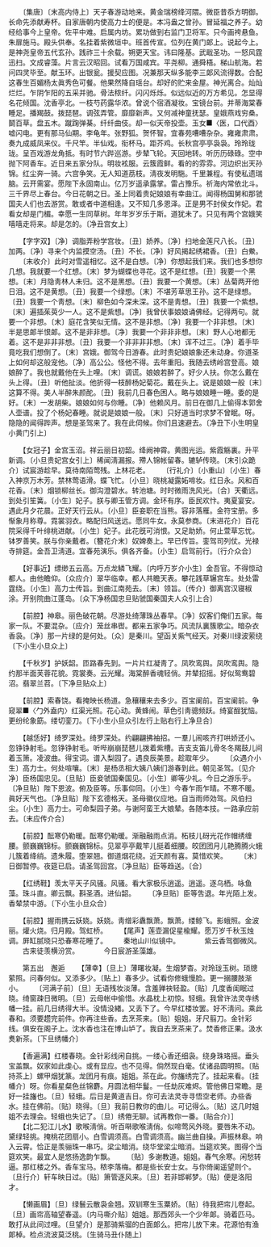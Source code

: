 <!-- { "loadSidebar": true } -->
　　〔集唐〕〔末高内侍上〕天子春游动地来。黄金瑞榜绛河隈。微臣昔忝方明御。长命先添献寿杯。自家唐朝内使高力士的便是。本冯盎之曾孙。冒延福之养子。幼经给事今上皇帝。佐平中难。启属内坊。累功做到右监门卫将军。只今画袴悬鱼。朱扉施马。殿头供奉。名挂着紫微垣中。班首传宣。位列在黄门郞上。说起今上。是神尧皇帝五代玄孙。践祚三十余载。朔更天宝。讳曰隆基。武戢圣功。一怒风霆迅扫。文成睿藻。片言云汉昭回。试看万国咸宾。平尧柳。通舜梧。梯山航海。若问四灵毕至。献玉环。出银瓮。援契应图。况兼那天纵多能李三郞风流得数。合配这春生百媚杨太眞秀色可餐。他果然降自瑶台。却好的贮来金屋。神光离合。灿灿烂烂。乍阴乍阳的五采并驰。骨法秾纤。闪闪烁烁。似远似近的万方希见。怎显得名花倾国。沈香亭北。一枝芍药露华浓。曾说个宿酒凝妆。宝镜台前。并蒂海棠春睡足。播羯鼓。拨琵琶。调弦弄管。靡靡新声。又何减神童抚瑟。皇娥燕戏穷桑。鬬百草。盘五木。蹴踘弹棊。纤纤曲伎。却一似天帝投壶。玉女■〈医，口代酉〉嘘闪电。更有那马仙期。李龟年。张野狐。贺怀智。宜春苑嘈嘈杂杂。雍雍肃肃。奏九成威凤来仪。千尺竿。半仙戏。衔杯马。距芥鸡。长秋宫亭亭袅袅。玲玲珑珑。呈百戏游龙角抵。有时节六跸巡游。步辇飞轮。天回地转。听历历碌碌。空中抛下阿香车。近日来五家分队。明妆袨服。云簇霞鲜。看的的雰雰。河边织出天孙锦。红尘奔一骑。六宫争笑。无人知道茘枝。淸夜发明駞。千里兼程。有使私遗瑞脑。云开需宴。愿陛下永固南山。亿万岁遥承露掌。雷占豫乐。祈海内常依北斗。三千界尽上春台。今日花朝之日。圣上同着贵妃娘娘有幸曲江。闻得杨国舅和那虢国夫人们也去游赏。敢或者中道相逢。又不知几多恩泽。正是男不封侯女作妃。君看女却是门楣。幸愿一生同草树。年年岁岁乐于斯。道犹未了。只见有两个宫娥笑嘻嘻走将来。却是怎的。〔净丑宫女上〕 

　　【字字双】〔净〕调脂弄粉学宫妆。〔丑〕娇养。〔净〕扫地金莲尺八长。〔丑〕加两。〔净〕寻来个内监摸空汤。〔丑〕不长。〔净〕好风揭起绣裙香。〔丑〕白鮝。 
　　〔末收介〕此时对雪遥相忆。这不是白想。〔净〕你想起我们来。我们也多想你几想。我就要一个红想。〔末〕梦为蝴蝶也寻花。这不是红想。〔丑〕我要一个黑想。〔末〕月隐靑林人未归。这不是黑想。〔丑〕我要一个黄想。〔末〕丛菊两开他日泪。这不是黄想。〔丑〕我要一个绿想。〔末〕不堪芳草思王孙。这不是绿想。〔丑〕我要一个靑想。〔末〕柳色如今深未深。这不是靑想。〔丑〕我要一个紫想。〔末〕遍插茱萸少一人。这不是紫想。〔净〕我曾伏事娘娘诵佛经。记得两句。就要一个非想。〔末〕庭花含笑似无情。这不是非想。〔净〕我要一个非非想。〔末〕半是思郞半恨郞。这不是非非想。〔净〕我要一个非非非想。〔末〕野人心地都无着。这不是非非非想。〔丑〕我要一个非非非非想。〔末〕诨不过三。〔净〕着手毕竟吃我们想倒了。〔末〕宫娥。御驾今日游春。此时贵妃娘娘象还未动身。你道圣上如何却这般宠他。〔净〕高公公。怪他不得。去年重阳。我随去绣岭宫登高。娘娘醉了。我也就戴他在头上哩。〔末〕调谎。娘娘若醉了。好少人扶。你怎么戴在头上得。〔丑〕听他扯淡。他折得一枝醉杨妃菊花。戴在头上。说是娘娘一般〔末〕这算不得。美人半醉朱颜酡。〔丑〕我前几日春色困人。略与娘娘睡一睡。委的是好。〔末〕一发胡柴。娘娘如何与你睡。〔净〕他赖风月。前日在御几上偷得本郭舍人壶谱。投了个杨妃春睡。就说是娘娘一般。〔末〕只好道当时求梦不曾眠。呀。隐隐的闻得跸声。想是圣驾来了。我在此伺候。你们且速避去。〔净丑下小生明皇小黄门引上〕 

　　【女冠子】金宫玉沼。祥云丽日初韶。绛阙神霄。黄图光运。紫霞觞裏。升平新调。〔小旦贵妃宫女引上〕稀闻淸漏报。殢人锦帐留春。辘轳传晓。〔末引众跪介〕试宸游趁早。莫待南陌莺残。上林花老。 
　　〔行礼介〕〔小重山〕〔小生〕春入神京万木芳。禁林莺语滑。蝶飞忙。〔小旦〕晓桃凝露妬啼妆。红日永。风和百花香。〔末〕烟锁柳丝长。御沟澄碧水。转池塘。时时微雨洗风光。〔合〕天衢远。到处引笙簧。〔小生〕妃子。朕与卿玉管方调。金环有序。臣民欢忭。夷夏宴安。遇此月夕花晨。正好天行云从。〔小旦〕臣妾职在当熊。容非落雁。金符宝册。多惭象月称尊。霓裳羽衣。略配归风送远。愿同牛女。永莫参商。〔末进花介〕百花院采得千叶绯桃进献。〔小生〕妃子。此花旣可消恨。又足助娇。何止萱草忘忧。钵罗善笑。朕与你亲戴者。〔簪花介末〕奴婢奏上。早已传旨。銮驾司列仗。光禄寺排筵。金吾卫淸道。宜春苑演乐。俱各齐备。〔小生〕启驾前行。〔行介众合〕 

　　【好事近】缥缈五云高。万点龙鳞飞耀。〔内呼万岁介小生〕金吾官。不得惊动都人。由他瞻仰。〔众应介〕翠华临幸。都人共瞻天表。攀花践草辗宫车。处处雷霆绕。〔小生〕高力士传旨。到曲江南苑去。〔末〕领旨。〔传介〕御离宫汉寝椒涂。开别院曲江蓬岛。〔众下净杨国忠旦贴虢国秦国夫人众引上合〕 

　　【前腔】神皋。丽色破花朝。尽游处绮薄珠丛春早。〔净〕奴客们俺们五家。每家一队。不要混杂。〔应介〕笼丝串辔。都来五家争巧。风流队裏簇歌尘。暗杂衣香袅。〔净〕那一片绿的是何处。〔众〕是秦川。望函关紫气经天。对秦川绿波萦绕〔下小生小旦众上〕 

　　【千秋岁】护妖韶。匝路春先到。一片片红凝靑了。凤吹鸾舆。凤吹鸾舆。隐约那半面芙蓉花貌。霓裳奏。云光耀。海棠醉香魂轻俏。并辇招摇。好似鸳鸯碧沼。翡翠兰苕。〔下净旦贴众上〕 

　　【前腔】索春饶。看掩映长杨道。急穰穰来去多少。百宝阑前。百宝阑前。争窥翠■〈勹外盍内〉红渠光照。花心动。黄蜂闹。草色引靑骢频跃。绮宴酲犹恼。更纷纶象筯。缕切銮刀。〔下小生小旦众引左行上贴右行上净旦合〕 

　　【越恁好】绮罗深处。绮罗深处。约翩翩拂袖招。一羣儿闹咳齐打哄娇还小。忽铮铮射毛。忽铮铮射毛。听哔崩崩琵琶儿拨着紫槽。吉支支笛儿骨冬冬羯鼓儿间着玉箫。凌波曲。得宝词。谱入梨园了。遇良辰美景。趁取年少。 
　　〔众遇介小生〕高力士。何处喧嚷。〔末〕是杨丞相大姨八姨们游春到此。朝见圣驾。〔见介净〕臣杨国忠见。〔旦贴〕臣妾虢国秦国见。〔小生〕卿等少礼。今日之游乐乎。〔净旦贴〕陛下恩波。俯及臣等。乐事仰同。〔小生〕今春乍雨乍晴。不寒不暖。眞好天气也。〔净旦贴〕陛下玄德格天。圣母徽仪应地。自当雨师効驾。风伯扫尘。〔小生〕高力士。可命梨园子弟。与谢阿蛮王大娘辇。各随本技。一路承应前去。〔末应传介合〕 

　　【前腔】酝寒仍勒暖。酝寒仍勒暖。渐融融雨点消。柘枝儿砑光花作帽绣缠腰。颤巍巍锦标。颤巍巍锦标。见翠亭亭戴竿儿挺着细腰。皎团团月儿艳腾腾火蛾儿簇着绛绡。遗朱履。堕翠翘。御道烟花绕。近天颜有喜。莫惜欢笑。 
　　〔末〕日御暂停。夜筵已启。请圣驾回宫。〔净旦贴〕臣等趋送。〔合〕 

　　【红绣鞋】羡太平天子风骚。风骚。看大家极乐逍遥。逍遥。逐乌栖。咏鱼藻。珠斗直。卿云飘。斟圣酒。进仙韶。 
　　〔净旦贴〕臣等吿退。年光陌上发。香辇禁中游。〔下小生小旦众合〕 

　　【前腔】握雨携云妖娆。妖娆。靑缯彩纛飘萧。飘萧。缕鲸飞。影蛾照。金波丽。爟火烧。归月殿。驾虹桥。 
　　【尾声】莲壶漏促星楡耀。愿万岁千秋玉烛调。屛缸腻晓只恐春寒花睡了。 
　　秦地山川似镜中。　　　　紫云香驾御微风。 
　　古来徒羡横汾赏。　　　　今日宸游圣藻雄。 

　　第五出　邂逅 
　　【薄幸】〔旦上〕薄曙妆凝。生烟梦杳。对玲珑玉树。琐牕萦照。问春何似。又添多少。〔贴上〕春多少。试看你修蛾慢脸。更一搦腰肢渐小。 
　　〔河满子前〕〔旦〕无语残妆淡薄。含羞亸袂轻盈。〔贴〕几度香闺眠过晓。绮窗疎日微明。〔旦〕云母帐中偷惜。水晶枕上初惊。轻蛾。我曾许法灵寺绣幡一挂。前几日绣得大半。没情没緖。又丢下了。今早红楼妆罢。好不淸问。乘此春和。须要趱完前件。你再注些香。去烹茶来。〔贴〕姐姐。牙尺翦刀。金针彩线。俱安在阁子上。沈水香也注在博山垆了。我自去烹茶来了。焚香修正果。汲水煑新茶。〔下旦绣幡介〕 

　　【香遍满】红楼春晓。金针彩线闲自挑。一缕心香还细袅。绕身珠珞摇。垂头宝盖飘。奴家如此虔心。或有显应。也不见得。倘然现白毫。仗诸品圆明照。〔贴持茶上〕螺甲烟犹篆。龙团月有痕。姐姐。茶在此。你旛绣完了。挂起来看。〔挂幡介〕呀。你看星粲色丝锦麝。月圆法相华鬘。一任劫灰难烬。管他佛日常瞻。是好一挂旛也。〔旦〕轻蛾。后日是黄道吉日。你可去法灵寺寻悟空老师。办些香水。挂在佛前。〔贴〕晓得。〔旦〕我前日教你的曲儿。可记得么。〔贴〕这几时姐姐不去理会。轻蛾也失记了。〔旦〕绣倦无聊。试再教你一番。〔贴合介〕］ 
　　【北二犯江儿水】歌喉淸俏。听百啭歌喉淸俏。似啼莺风外晓。要唇朱不动。黛绿轻挑。掩桃花团扇小。白雪调须高。白雪调须高。幽兰曲自操。声振林皋。响入云霄。恰正是羡骊珠一串巧。梁尘暗消。绕华堂梁尘暗消。当筵欢笑。图得个当筵欢笑。最宜人是悠扬逸韵乍飘。 
　　〔贴〕多谢教道。姐姐。春气余寒。闲愁转逼。那红楼之外。香车宝马。秾李落梅。都是些长安士女。与你倚阑遥望则个。〔旦行介〕轩车映日过。〔贴〕箫管逐风来。〔旦〕若非邯郸梦。〔贴〕便是洛阳才。 

　　【懒画眉】〔旦〕绿鬟云散袅金翘。双钏寒生玉粟娇。〔贴〕待我把帘儿卷起。〔旦〕画帘高轴望春遥。〔内马嘶介贴〕姐姐。那西郊头一个少年郞。骑着匹马。敢打从此间过哩。〔旦望介〕是那骑紫骝的白面郞么。把帘儿放下来。花源怕有渔郞棹。检点流波莫泛桃。〔生骑马丑仆随上〕 

